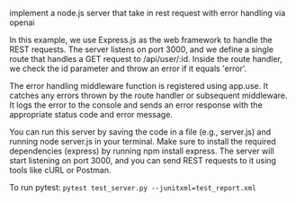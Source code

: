 implement a node.js server that take in rest request with error handling via openai 

In this example, we use Express.js as the web framework to handle the REST requests. The server listens on port 3000, and we define a single route that handles a GET request to /api/user/:id. Inside the route handler, we check the id parameter and throw an error if it equals 'error'.

The error handling middleware function is registered using app.use. It catches any errors thrown by the route handler or subsequent middleware. It logs the error to the console and sends an error response with the appropriate status code and error message.

You can run this server by saving the code in a file (e.g., server.js) and running node server.js in your terminal. Make sure to install the required dependencies (express) by running npm install express. The server will start listening on port 3000, and you can send REST requests to it using tools like cURL or Postman.


To run pytest: 
`pytest test_server.py --junitxml=test_report.xml`